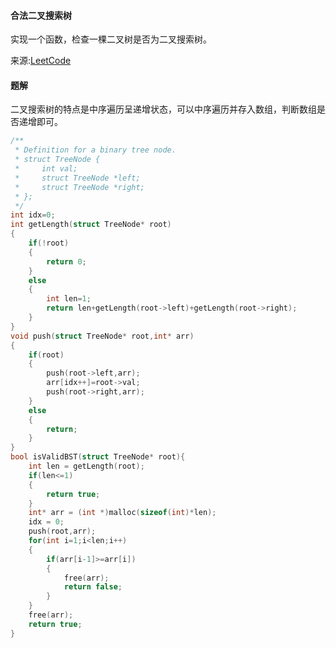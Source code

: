 #### 合法二叉搜索树

实现一个函数，检查一棵二叉树是否为二叉搜索树。

来源:[LeetCode](https://leetcode-cn.com/problems/legal-binary-search-tree-lcci/)

#### 题解

二叉搜索树的特点是中序遍历呈递增状态，可以中序遍历并存入数组，判断数组是否递增即可。

````C
/**
 * Definition for a binary tree node.
 * struct TreeNode {
 *     int val;
 *     struct TreeNode *left;
 *     struct TreeNode *right;
 * };
 */
int idx=0;
int getLength(struct TreeNode* root)
{
    if(!root)
    {
        return 0;
    }
    else
    {
        int len=1;
        return len+getLength(root->left)+getLength(root->right);
    }
}
void push(struct TreeNode* root,int* arr)
{
    if(root)
    {
        push(root->left,arr);
        arr[idx++]=root->val;
        push(root->right,arr);
    }
    else
    {
        return;
    }
}
bool isValidBST(struct TreeNode* root){
    int len = getLength(root);
    if(len<=1)
    {
        return true;
    }
    int* arr = (int *)malloc(sizeof(int)*len);
    idx = 0;
    push(root,arr);
    for(int i=1;i<len;i++)
    {
        if(arr[i-1]>=arr[i])
        {
            free(arr);
            return false;
        }
    }
    free(arr);
    return true;
}
````